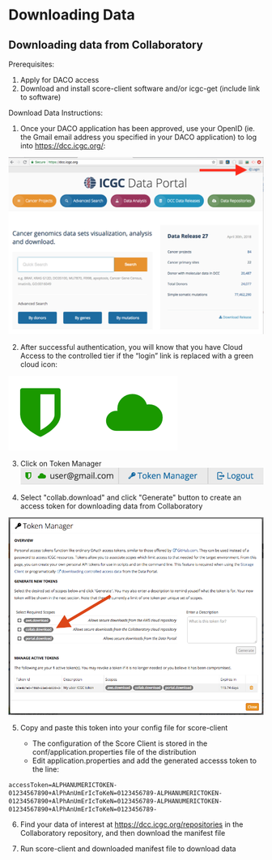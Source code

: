 # Downloading Data

## Downloading data from Collaboratory

Prerequisites:

1. Apply for DACO access
2. Download and install score-client software and/or icgc-get (include link to software)

Download Data Instructions:

1. Once your DACO application has been approved, use your OpenID (ie. the Gmail email address you specified in your DACO application) to log into https://dcc.icgc.org/:

![Portal-Login](images/Portal_login.png)

2. After successful authentication, you will know that you have Cloud Access to the controlled tier if the “login” link is replaced with a green cloud icon:

![DACO-Cloud-Access](images/daco-cloud-access.png)

3. Click on Token Manager
![Token-Manager-Link](images/token-manager-link.png)

4. Select "collab.download" and click "Generate" button to create an access token for downloading data from Collaboratory

![Token-Manager](images/token-manager-collab.png)


5. Copy and paste this token into your config file for score-client

    * The configuration of the Score Client is stored in the conf/application.properties file of the distribution
    * Edit application.properties and add the generated accesss token to the line:

```
accessToken=ALPHANUMERICTOKEN-01234567890+AlPhAnUmErIcToKeN=0123456789-ALPHANUMERICTOKEN-01234567890+AlPhAnUmErIcToKeN=0123456789-ALPHANUMERICTOKEN-01234567890+AlPhAnUmErIcToKeN=0123456789-
```

6. Find your data of interest at https://dcc.icgc.org/repositories in the Collaboratory repository, and then download the manifest file


7. Run score-client and downloaded manifest file to download data



